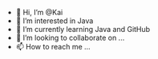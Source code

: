 - 👋 Hi, I’m @Kai
- 👀 I’m interested in Java
- 🌱 I’m currently learning Java and GitHub
- 💞️ I’m looking to collaborate on ...
- 📫 How to reach me ...

<!---
1787380063/1787380063 is a ✨ special ✨ repository because its `README.md` (this file) appears on your GitHub profile.
You can click the Preview link to take a look at your changes.
--->
